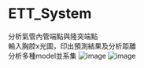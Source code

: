 # ETT_System
分析氣管內管端點與隆突端點  
輸入胸腔x光圖，印出預測結果及分析距離  
分析多種model並系集
![image](https://user-images.githubusercontent.com/80948966/210208686-d547c19f-90df-47ca-a337-e6cac4e45780.png)
![image](https://user-images.githubusercontent.com/80948966/210208695-f31d1dbd-ef13-43cc-92a3-07394662fe06.png)

